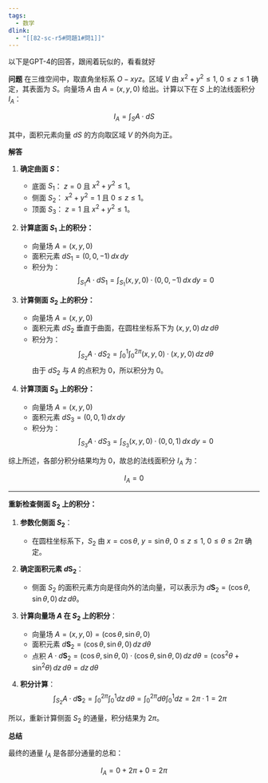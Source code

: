 ```yaml
---
tags:
  - 数学
dlink:
  - "[[82-sc-r5#問題1#問1]]"
---
```

以下是GPT-4的回答，跟闹着玩似的，看看就好

**问题**
在三维空间中，取直角坐标系 $O-xyz$。区域 $V$ 由 $x^2 + y^2 \leq 1$, $0 \leq z \leq 1$ 确定，其表面为 $S$。向量场 $A$ 由 $A = (x, y, 0)$ 给出。计算以下在 $S$ 上的法线面积分 $I_A$：

$$
I_A = \int_S A \cdot dS
$$

其中，面积元素向量 $dS$ 的方向取区域 $V$ 的外向为正。

**解答**

1. **确定曲面 $S$：**
    - 底面 $S_1$： $z = 0$ 且 $x^2 + y^2 \leq 1$。
    - 侧面 $S_2$： $x^2 + y^2 = 1$ 且 $0 \leq z \leq 1$。
    - 顶面 $S_3$： $z = 1$ 且 $x^2 + y^2 \leq 1$。

2. **计算底面 $S_1$ 上的积分：**
    - 向量场 $A = (x, y, 0)$
    - 面积元素 $dS_1 = (0, 0, -1) \, dx \, dy$
    - 积分为：
    $$
    \int_{S_1} A \cdot dS_1 = \int_{S_1} (x, y, 0) \cdot (0, 0, -1) \, dx \, dy = 0
    $$

3. **计算侧面 $S_2$ 上的积分：**
    - 向量场 $A = (x, y, 0)$
    - 面积元素 $dS_2$ 垂直于曲面，在圆柱坐标系下为 $(x, y, 0) \, dz \, d\theta$
    - 积分为：
    $$
    \int_{S_2} A \cdot dS_2 = \int_{0}^{1} \int_{0}^{2\pi} (x, y, 0) \cdot (x, y, 0) \, dz \, d\theta
    $$
    由于 $dS_2$ 与 $A$ 的点积为 $0$，所以积分为 $0$。

4. **计算顶面 $S_3$ 上的积分：**
    - 向量场 $A = (x, y, 0)$
    - 面积元素 $dS_3 = (0, 0, 1) \, dx \, dy$
    - 积分为：
    $$
    \int_{S_3} A \cdot dS_3 = \int_{S_3} (x, y, 0) \cdot (0, 0, 1) \, dx \, dy = 0
    $$

综上所述，各部分积分结果均为 $0$，故总的法线面积分 $I_A$ 为：

$$
I_A = 0
$$



---
**重新检查侧面 $S_2$ 上的积分：**

1. **参数化侧面 $S_2$**：
    - 在圆柱坐标系下，$S_2$ 由 $x = \cos \theta$, $y = \sin \theta$, $0 \leq z \leq 1$, $0 \leq \theta \leq 2\pi$ 确定。

2. **确定面积元素 $d\mathbf{S}_2$**：
    - 侧面 $S_2$ 的面积元素方向是径向外的法向量，可以表示为 $d\mathbf{S}_2 = (\cos \theta, \sin \theta, 0) \, dz \, d\theta$。

3. **计算向量场 $A$ 在 $S_2$ 上的积分**：
    - 向量场 $A = (x, y, 0) = (\cos \theta, \sin \theta, 0)$
    - 面积元素 $d\mathbf{S}_2 = (\cos \theta, \sin \theta, 0) \, dz \, d\theta$
    - 点积 $A \cdot d\mathbf{S}_2 = (\cos \theta, \sin \theta, 0) \cdot (\cos \theta, \sin \theta, 0) \, dz \, d\theta = (\cos^2 \theta + \sin^2 \theta) \, dz \, d\theta = dz \, d\theta$

4. **积分计算**：
    $$
    \int_{S_2} A \cdot d\mathbf{S}_2 = \int_{0}^{2\pi} \int_{0}^{1} dz \, d\theta = \int_{0}^{2\pi} d\theta \int_{0}^{1} dz = 2\pi \cdot 1 = 2\pi
    $$

所以，重新计算侧面 $S_2$ 的通量，积分结果为 $2\pi$。

**总结**

最终的通量 $I_A$ 是各部分通量的总和：

$$
I_A = 0 + 2\pi + 0 = 2\pi
$$
